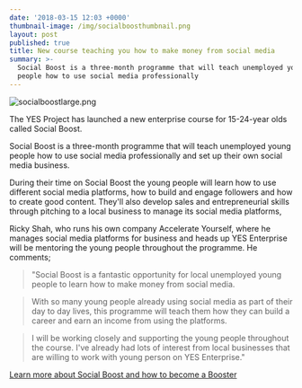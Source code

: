 ```yaml
---
date: '2018-03-15 12:03 +0000'
thumbnail-image: /img/socialboosthumbnail.png
layout: post
published: true
title: New course teaching you how to make money from social media
summary: >-
  Social Boost is a three-month programme that will teach unemployed young
  people how to use social media professionally
---
```

![socialboostlarge.png]({{site.baseurl}}/img/socialboostlarge.png)

The YES Project has launched a new enterprise course for 15-24-year olds called Social Boost.

Social Boost is a three-month programme that will teach unemployed young people how to use social media professionally and set up their own social media business.

During their time on Social Boost the young people will learn how to use different social media platforms, how to build and engage followers and how to create good content.  They'll also develop sales and entrepreneurial skills through pitching to a local business to manage its social media platforms, 

Ricky Shah, who runs his own company Accelerate Yourself, where he manages social media platforms for business and heads up YES Enterprise will be mentoring the young people throughout the programme. 
He comments;

> "Social Boost is a fantastic opportunity for local unemployed young people to learn how to make money from social media.  

> With so many young people already using social media as part of their day to day lives, this programme will teach them how they can build a career and earn an income from using the platforms.

> I will be working closely and supporting the young people throughout the course. I've already had lots of interest from local businesses that are willing to work with young person on YES Enterprise."

[Learn more about Social Boost and how to become a Booster](https://www.yesproject.org/boost/)
